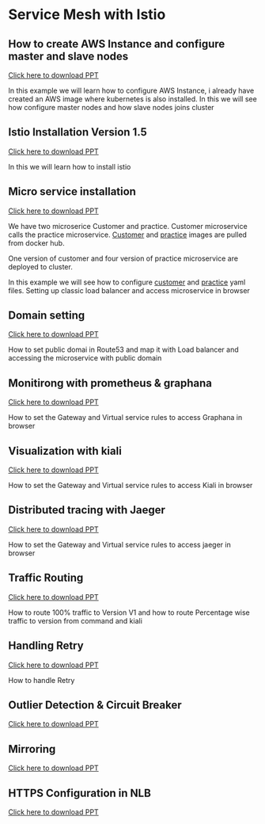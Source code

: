 # Service Mesh with Istio

## How to create AWS Instance and configure master and slave nodes ##

[Click here to download PPT](https://drive.google.com/open?id=1EwdjRzMtFKiV2JILaI6IChXGuO9eWJWy)

In this example we will learn how to configure AWS Instance, i already have created an AWS image where kubernetes is also installed.
In this we will see how configure master nodes and how slave nodes joins cluster

## Istio Installation Version 1.5 ##

[Click here to download PPT](https://drive.google.com/open?id=15T_EraatqS7ARW9fsB4rQHo-Kqf-sLM6)

In this we will learn how to install istio

## Micro service installation ##

[Click here to download PPT](https://drive.google.com/open?id=1i2KQ4A0OT00gLaLD4G3Z1WpJxVFE98kt)

We have two microserice Customer and practice. Customer microservice calls the practice microservice. [Customer](https://hub.docker.com/repository/docker/kuldeep99/customer) and [practice](https://hub.docker.com/repository/docker/kuldeep99/practice) images are pulled from docker hub.

One version of customer and four version of practice microservice are deployed to cluster.

In this example we will see how to configure [customer](https://github.com/kuldeepsingh99/servicemesh/blob/master/istio/customer-service.yaml) and [practice](https://github.com/kuldeepsingh99/servicemesh/blob/master/istio/prac-service.yaml) yaml files. Setting up classic load balancer and access microservice in browser

## Domain setting ##

[Click here to download PPT](https://drive.google.com/open?id=1EXpRpp-AtyJR_Njm2-KiPXLNqUimlM4c)

How to set public domai in Route53 and map it with Load balancer and accessing the microservice with public domain

## Monitirong with prometheus & graphana ##

[Click here to download PPT](https://drive.google.com/open?id=1NtMpqe_9JGgCToUyAH4irad03Kx4PTOV)

How to set the Gateway and Virtual service rules to access Graphana in browser

## Visualization with kiali ##

[Click here to download PPT](https://drive.google.com/open?id=1-eltKYF1fYcPQ8aZIqS6TmWcaBGklpDK)

How to set the Gateway and Virtual service rules to access Kiali in browser

## Distributed tracing with Jaeger ##

[Click here to download PPT](https://drive.google.com/open?id=13zItIyzlOsdXJmQg8sJc_MfkRBniwf1u)

How to set the Gateway and Virtual service rules to access jaeger in browser

## Traffic Routing ##

[Click here to download PPT](https://drive.google.com/open?id=1j34yEsDLdiLPBnuSsPSbcXXJanywxCXz)

How to route 100% traffic to Version V1 and how to route Percentage wise traffic to version from command and kiali

## Handling Retry ##

[Click here to download PPT](https://drive.google.com/open?id=1gE34q7_wN91kA3T1PwzN3dGtnSpDrCc0)

How to handle Retry

## Outlier Detection & Circuit Breaker ##

[Click here to download PPT](https://drive.google.com/open?id=1MiIiLVTuq5iapg0KmCPl_rvaI5YNNwez)

## Mirroring ##

[Click here to download PPT](https://drive.google.com/open?id=1JhMf9LjQkVnTHOAke-__2QI_NAwYqBN_) 

## HTTPS Configuration in NLB ##
[Click here to download PPT](https://drive.google.com/open?id=1QtovvTCtXYm2EEDtYWTM-946fa-BJ0Om)
